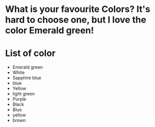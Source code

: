 # What is your favourite Colors? It's hard to choose one, but I love the color Emerald green!

# List of color
- Emerald green
- White
- Sapphire blue
- blue
- Yellow
- light green
- Purple
- Black
- Blue
- yellow
- brown
